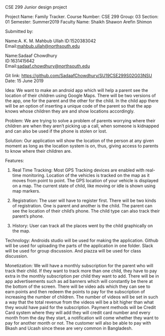 
CSE 299 Junior design project
 
Project Name: Family Tracker.
Course Number: CSE 299
Group: 03
Section: 01
Semester: Summer2019
Faculty Name: Shaikh Shawon Arefin Shimon

Submitted by:

Name:A. K. M. Mahbub Ullah
ID:1520383042
Email:mahbub.ullah@northsouth.edu

Name:Sadaaf Chowdhury	
ID:1631415642	
Email:sadaaf.chowdhury@northsouth.edu


Git link: https://github.com/SadaafChowdhury/SU19CSE299S02G03NSU
Date: 15 June 2019

Idea: 
We want to make an android app which will help a parent see the location of their children using Google Maps. There will be two versions of the app, one for the parent and the other for the child. In the child app there will be an option of inserting a unique code of the parent so that the app knows whose children they are and show locations accordingly.

Problem: 
We are trying to solve a problem of parents worrying where their children are when they aren’t picking up a call, when someone is kidnapped and can also be used if the phone is stolen or lost.

Solution: 
Our application will show the location of the person at any given moment as long as the location system is on, thus, giving access to parents to know where their children are.

Features: 
1.	Real Time Tracking:
Most GPS Tracking devices are enabled with real-time monitoring. Location of the vehicles is tracked on the map as it moves from point to point. The GPS location of your vehicle is displayed on a map. The current state of child, like moving or idle is shown using map markers.

2.	Registration: 
The user will have to register first. There will be two kinds of registration. One is parent and another is the child. The parent can see the location of their child’s phone. The child type can also track their parent’s phone. 

3.	History:
User can track all the places went by the child graphically on the map.

Technology:
Androids studio will be used for making the application. Github will be used for uploading the parts of the application in one folder. Slack will be used for group discussion. And piazza will be used for class discussion.
 
Monetization: 
We will have a monthly subscription for the parent who will track their child. If they want to track more than one child, they have to pay extra in the monthly subscription per child they want to add. 
There will be in app advertisements such as ad banners which will constantly be there at the bottom of the screen. There will be video ads which they can see to earn points and then redeem the points to pay for the subscription of increasing the number of children. The number of videos will be set in such a way that the total revenue from the videos will be a bit higher than what they would have paid for the subscription.
Payment methods will be Credit Card system where they will add they will credit card number and every month from the day they start, a notification will come whether they want to pay for another month or not.
The customer will also be able to pay with Bkash and Ucash since these are very common in Bangladesh.
